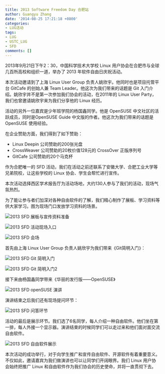 ```yaml
---
title: 2013 Software Freedom Day 合肥站
author: Guangyu Zhang
date: '2014-08-25 17:21:18 +0800'
categories:
- LUG活动
tags:
- LUG
- USTC_LUG
- SFD
comments: []
---
```

2013年9月21日下午2：30，中国科学技术大学校 Linux 用户协会在合肥市与全球几百所高校和组织一道，举办了 2013 年软件自由日庆祝活动。

本次活动邀请到了上海 Linux User Group 负责人姚欣宇。他同时也是项目托管平台 GitCafe 的创始人兼 Team Leader。他这次为我们带来的话题是 Git 入门介绍。姚欣宇并不是第一次参加我们协会的活动，在2011年的 Linux User Party，我们也曾邀请姚欣宇来为我们分享他的 Linux 经历。

活动的另外一位嘉宾是少年班学院的杨国鑫同学。他是 OpenSUSE 中文社区的活跃成员，同时是OpenSUSE Guide 中文版的作者。他这次为我们带来的话题是 OpenSUSE 使用经验。

在企业赞助方面，我们得到了如下赞助：

- Linux Deepin 公司赞助的200张光盘
- CrossWeaver 公司赞助的20枚价值128元的 CrossOver 正版序列号
- GitCafe 公司赞助的20个马克杯

作为合肥唯一的 SFD 活动，我们在活动之前还联系了安徽大学、合肥工业大学等兄弟院校，让这些学校的 Linux 协会、学生会帮忙进行宣传。

本次活动选择西区学术报告厅为活动场地，大约130人参与了我们的活动，现场气氛热烈。

为了能让参与者们加深对各种自由软件的了解，我们精心制作了展板、学习资料等供大家学习。图为现场门口发放学习资料的场景。

![2013 SFD 展板与宣传资料准备](https://ftp.lug.ustc.edu.cn/wp-content/uploads/2013/12/2013sfd-zhanban.jpg)

![2013 SFD 活动现场入口](https://ftp.lug.ustc.edu.cn/wp-content/uploads/2014/08/2013sfd-entry.jpg)

![2013 SFD 会场](https://ftp.lug.ustc.edu.cn/wp-content/uploads/2014/08/2013sfd-scene1.jpg)

首先由上海 Linux User Group 负责人姚欣宇为我们带来《Git简明入门》：

![2013 SFD Git 简明入门](https://ftp.lug.ustc.edu.cn/wp-content/uploads/2014/08/2013sfd-git1.jpg)

![2013 SFD Git 简明入门2](https://ftp.lug.ustc.edu.cn/wp-content/uploads/2014/08/2013sfd-git2.jpg)

接下来由杨国鑫同学带来《华丽的发行版——OpenSUSE》

![2013 SFD openSUSE 演讲](https://ftp.lug.ustc.edu.cn/wp-content/uploads/2014/08/2013sfd-opensuse.jpg)

演讲结束之后我们还有现场提问环节：

![2013 SFD 问答环节](https://ftp.lug.ustc.edu.cn/wp-content/uploads/2014/08/2013sfd-quiz.jpg)

活动的最后是展示环节。我们选了6名同学，每人介绍一种自由软件。他们坐在第一排，每人外接一个显示器。演讲结束的时候同学们可以走过来和他们面对面交流自由软件。

![2013 SFD 自由软件展示](https://ftp.lug.ustc.edu.cn/wp-content/uploads/2014/08/2013sfd-scene2.jpg)

本次活动的成功举行，对于向学生推广和宣传自由软件、开源软件有着重要意义。不仅如此，邀请嘉宾为我们做演讲也可以让同学们开阔眼界。我们 Linux 用户协会始终把推广 Linux 和自由软件作为我们协会的历史使命，并将一直贯彻下去。
